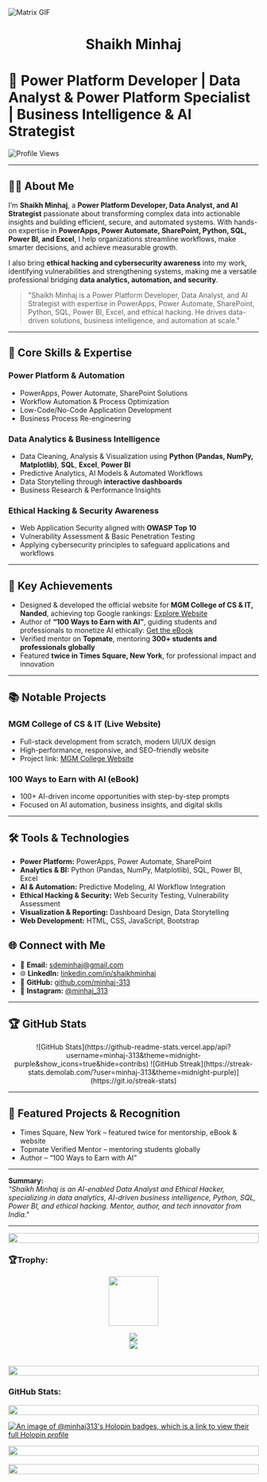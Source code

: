 ![Matrix GIF](https://miro.medium.com/v2/resize:fit:1400/1*xZrSvUrS-6zQQBfevGed2w.gif)

<h1 align="center">Shaikh Minhaj</h1>

# 🚀 Power Platform Developer | Data Analyst & Power Platform Specialist | Business Intelligence & AI Strategist

![Profile Views](https://komarev.com/ghpvc/?username=minhaj-313&label=Profile%20views&color=0e75b6&style=flat)

---

## 👨‍💻 About Me

I’m **Shaikh Minhaj**, a **Power Platform Developer, Data Analyst, and AI Strategist** passionate about transforming complex data into actionable insights and building efficient, secure, and automated systems. With hands-on expertise in **PowerApps, Power Automate, SharePoint, Python, SQL, Power BI, and Excel**, I help organizations streamline workflows, make smarter decisions, and achieve measurable growth.  

I also bring **ethical hacking and cybersecurity awareness** into my work, identifying vulnerabilities and strengthening systems, making me a versatile professional bridging **data analytics, automation, and security**.  

> "Shaikh Minhaj is a Power Platform Developer, Data Analyst, and AI Strategist with expertise in PowerApps, Power Automate, SharePoint, Python, SQL, Power BI, Excel, and ethical hacking. He drives data-driven solutions, business intelligence, and automation at scale."

---

## 🔑 Core Skills & Expertise

### **Power Platform & Automation**
- PowerApps, Power Automate, SharePoint Solutions  
- Workflow Automation & Process Optimization  
- Low-Code/No-Code Application Development  
- Business Process Re-engineering  

### **Data Analytics & Business Intelligence**
- Data Cleaning, Analysis & Visualization using **Python (Pandas, NumPy, Matplotlib)**, **SQL**, **Excel**, **Power BI**  
- Predictive Analytics, AI Models & Automated Workflows  
- Data Storytelling through **interactive dashboards**  
- Business Research & Performance Insights  

### **Ethical Hacking & Security Awareness**
- Web Application Security aligned with **OWASP Top 10**  
- Vulnerability Assessment & Basic Penetration Testing  
- Applying cybersecurity principles to safeguard applications and workflows  

---

## 🌟 Key Achievements

- Designed & developed the official website for **MGM College of CS & IT, Nanded**, achieving top Google rankings: [Explore Website](https://www.mgmccsit.ac.in/)  
- Author of **“100 Ways to Earn with AI”**, guiding students and professionals to monetize AI ethically: [Get the eBook](https://synapsiumtechnologies.tech/ebook.html)  
- Verified mentor on **Topmate**, mentoring **300+ students and professionals globally**  
- Featured **twice in Times Square, New York**, for professional impact and innovation  

---

## 📚 Notable Projects

### MGM College of CS & IT (Live Website)
- Full-stack development from scratch, modern UI/UX design  
- High-performance, responsive, and SEO-friendly website  
- Project link: [MGM College Website](https://www.mgmccsit.ac.in/)

### 100 Ways to Earn with AI (eBook)
- 100+ AI-driven income opportunities with step-by-step prompts  
- Focused on AI automation, business insights, and digital skills  

---

## 🛠️ Tools & Technologies

- **Power Platform:** PowerApps, Power Automate, SharePoint  
- **Analytics & BI:** Python (Pandas, NumPy, Matplotlib), SQL, Power BI, Excel  
- **AI & Automation:** Predictive Modeling, AI Workflow Integration  
- **Ethical Hacking & Security:** Web Security Testing, Vulnerability Assessment  
- **Visualization & Reporting:** Dashboard Design, Data Storytelling  
- **Web Development:** HTML, CSS, JavaScript, Bootstrap

## 🌐 Connect with Me

- 📧 **Email:** [sdeminhaj@gmail.com](mailto:sdeminhaj@gmail.com)  
- 🌐 **LinkedIn:** [linkedin.com/in/shaikhminhaj](https://linkedin.com/in/shaikhminhaj)  
- 🐙 **GitHub:** [github.com/minhaj-313](https://github.com/minhaj-313)  
- 📸 **Instagram:** [@minhaj_313](https://instagram.com/minhaj_313) 

---

## 🏆 GitHub Stats

<div align="center">
![GitHub Stats](https://github-readme-stats.vercel.app/api?username=minhaj-313&theme=midnight-purple&show_icons=true&hide=contribs)
![GitHub Streak](https://streak-stats.demolab.com/?user=minhaj-313&theme=midnight-purple)](https://git.io/streak-stats)
</div>

---

## 🔗 Featured Projects & Recognition

- Times Square, New York – featured twice for mentorship, eBook & website  
- Topmate Verified Mentor – mentoring students globally  
- Author – “100 Ways to Earn with AI”  

---

**Summary:**  
*"Shaikh Minhaj is an AI-enabled Data Analyst and Ethical Hacker, specializing in data analytics, AI-driven business intelligence, Python, SQL, Power BI, and ethical hacking. Mentor, author, and tech innovator from India."*

---
 


<img src="https://i.imgur.com/dBaSKWF.gif" height="20" width="100%">

<h3 align="left">🏆Trophy:</h3>

<p align="center">
<img src="https://media.tenor.com/0ENB5HuTH0gAAAAi/trophy-beker.gif"  width="100px" height="100px"></p>
  
<div align="center">
<img src="https://github-profile-trophy.vercel.app/?username=minhaj-313&theme=matrix&no-bg=true&no-frame=true&row=1&column=4&title=MultiLanguage,Commits,PullRequest,Reviews">
 </div>

<div align="center">
<img src="https://github-profile-trophy.vercel.app/?username=minhaj-313&theme=matrix&no-bg=true&no-frame=true&row=1&column=4&title=Repositories,Organizations,Stars,Followers">
 </div>
 <br><br>

<img src="https://i.imgur.com/dBaSKWF.gif" height="20" width="100%">

<h3 align="left">GitHub Stats:</h3>
<div align="center">

</div>
<img src="https://i.imgur.com/dBaSKWF.gif" height="20" width="100%">

[![An image of @minhaj313's Holopin badges, which is a link to view their full Holopin profile](https://holopin.me/minhaj313)](https://holopin.io/@minhaj313)

<img src="https://i.imgur.com/dBaSKWF.gif" height="20" width="100%">
    <br> 
    <br>
<img src="https://i.imgur.com/dBaSKWF.gif" height="20" width="100%">

